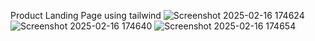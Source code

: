 Product Landing Page using tailwind 
![Screenshot 2025-02-16 174624](https://github.com/user-attachments/assets/232aa291-0f60-4ba8-8916-60ef28d04a26)
![Screenshot 2025-02-16 174640](https://github.com/user-attachments/assets/59ae9a03-b4d4-4443-9a46-ce627e562245)
![Screenshot 2025-02-16 174654](https://github.com/user-attachments/assets/a6c77b6a-c320-4175-b70e-2eba17b527d5)


